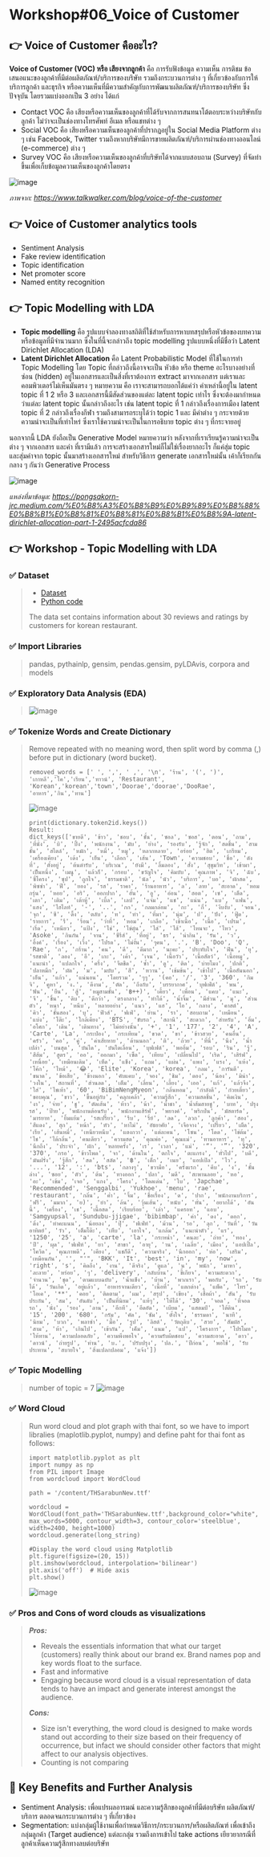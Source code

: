 # Workshop#06_Voice of Customer

## 	:point_right: Voice of Customer คืออะไร?
**Voice of Customer (VOC) หรือ เสียงจากลูกค้า** คือ การรับฟังข้อมูล ความเห็น การติชม ข้อเสนอแนะของลูกค้าที่มีต่อผลิตภัณฑ์/บริการของบริษัท รวมถึงกระบวนการต่าง ๆ ที่เกี่ยวข้องกับการให้บริการลูกค้า และธุรกิจ หรือความเห็นที่มีความสำคัญกับการพัฒนาผลิตภัณฑ์/บริการของบริษัท ซึ่งปัจจุบัน โดยรวมแบ่งออกเป็น 3 อย่าง ได้แก่
* Contact VOC คือ เสียงหรือความเห็นของลูกค้าที่ได้รับจากการสนทนาโต้ตอบระหว่างบริษัทกับลูกค้า ไม่ว่าจะเป็นช่องทางโทรศัพท์ อีเมล หรือแชทต่าง ๆ
* Social VOC คือ เสียงหรือความเห็นของลูกค้าที่ปรากฎอยู่ใน Social Media Platform ต่าง ๆ เช่น Facebook, Twitter รวมถึงหากบริษัทมีการขายผลิตภัณฑ์/บริการผ่านช่องทางออนไลน์ (e-commerce) ต่าง ๆ
* Survey VOC คือ เสียงหรือความเห็นของลูกค้าที่บริษัทได้จากแบบสอบถาม (Survey) ที่จัดทำขึ้นเพื่อเก็บข้อมูลความเห็นของลูกค้าโดยตรง
  
![image](https://github.com/Learntogether/MADT8101_Seminar-in-Advanced-Analytics/assets/136689632/318b1cc7-69a9-43b7-b9c4-1da99798cbb2)

_ภาพจาก: https://www.talkwalker.com/blog/voice-of-the-customer_



## 	:point_right: Voice of Customer analytics tools
* Sentiment Analysis
* Fake review identification 
* Topic identification
* Net promoter score
* Named entity recognition


## 	:point_right: Topic Modelling with LDA
* **Topic modelling** คือ รูปแบบจำลองทางสถิติที่ใช้สำหรับการหาบทสรุปหรือหัวข้อของบทความหรือข้อมูลที่มีจำนวนมาก ซึ่งในที่นี้จะกล่าวถึง topic modelling รูปแบบหนึ่งที่มีชื่อว่า Latent Dirichlet Allocation (LDA)
* **Latent Dirichlet Allocation** คือ Latent Probabilistic Model ที่ใช้ในการทำ Topic Modelling โดย Topic ที่กล่าวถึงนี้อาจจะเป็น หัวข้อ หรือ theme อะไรบางอย่างที่ซ่อน (hidden) อยู่ในเอกสารและเป็นสิ่งที่เราต้องการ extract มาจากเอกสาร แต่เราและคอมพิวเตอร์ไม่เห็นมันตรง ๆ หมายความ คือ เราจะสามารถบอกได้แค่ว่า คำเหล่านี้อยู่ใน latent topic ที่ 1 2 หรือ 3 และเอกสารนี้มีสัดส่วนของแต่ละ latent topic เท่าไร ซึ่งจะต้องมากำหนดว่าแต่ละ latent topic นั้นกล่าวถึงอะไร เช่น latent topic ที่ 1 กล่าวถึงเรื่องการเมือง latent topic ที่ 2 กล่าวถึงเรื่องกีฬา รวมถึงสามารถระบุได้ว่า topic 1 และ มีคำต่าง ๆ กระจายด้วยความน่าจะเป็นที่เท่าไหร่ ซึ่งเราใช้ความน่าจะเป็นในการอธิบาย topic ต่าง ๆ ที่กระจายอยู่ 

นอกจากนี้ LDA ยังถือเป็น Generative Model หมายความว่า หลังจากที่เราเรียนรู้ความน่าจะเป็นต่าง ๆ จากเอกสาร และคำ ที่เรามีแล้ว การจะสร้างเอกสารใหม่ก็ไม่ใช่เรื่องยากอะไร ก็แค่สุ่ม topic และสุ่มคำจาก topic นั้นมาสร้างเอกสารใหม่ สำหรับวิธีการ generate เอกสารใหม่นั้น เค้าก็เรียกกันกลาง ๆ กันว่า Generative Process

![image](https://github.com/Learntogether/MADT8101_Seminar-in-Advanced-Analytics/assets/136689632/48f2f7bf-7fcf-439e-a26b-c7ceb342622f)

 _แหล่งที่มาข้อมูล: https://pongsakorn-jrc.medium.com/%E0%B8%A3%E0%B8%B9%E0%B9%89%E0%B8%88%E0%B8%B1%E0%B8%81%E0%B8%81%E0%B8%B1%E0%B8%9A-latent-dirichlet-allocation-part-1-2495acfcda86_

## 	:point_right: Workshop - Topic Modelling with LDA
### :white_check_mark: Dataset
> * [Dataset](https://github.com/Learntogether/MADT8101_Seminar-in-Advanced-Analytics/blob/main/Workshop%2306_Voice%20of%20Customer/Customer%20Review.csv)
> * [Python code](https://github.com/Learntogether/MADT8101_Seminar-in-Advanced-Analytics/blob/main/Workshop%2306_Voice%20of%20Customer/MADT8101_Voice_of_Customer.ipynb)
> 
> The data set contains information about 30 reviews and ratings by customers for korean restaurant.

### :white_check_mark: Import Libraries
> pandas, pythainlp, gensim, pendas.gensim, pyLDAvis, corpora and models

### :white_check_mark: Exploratory Data Analysis (EDA)
> ![image](https://github.com/Learntogether/MADT8101_Seminar-in-Advanced-Analytics/assets/136689632/8cb1b1e9-8505-4e4c-8215-e5f6ad12a00e)

### :white_check_mark: Tokenize Words and Create Dictionary
> Remove repeated with no meaning word, then split word by comma (,) before put in dictionary (word bucket).
> ```
> removed_words = [' ', ',', ' ,', '\n', 'ร้าน', '(', ')', 'เกาหลี','โค','เรียน','ทาวน์', 'Restaurant', 'Korean','korean','town','Doorae','doorae','DooRae', 'อาหาร','กิน','ทาน']
> ```
>
> ![image](https://github.com/Learntogether/MADT8101_Seminar-in-Advanced-Analytics/assets/136689632/7b359856-cfce-4c08-8a4c-d71ff93a2948)
>
> ```
> print(dictionary.token2id.keys())
> Result:
> dict_keys(['ขายดี', 'ข้าว', 'ชอบ', 'ชั้น', 'ซอล', 'ซอส', 'ตอน', 'ถาม', 'ที่นั่ง', 'บิ', 'ปิ้ง', 'พนักงาน', 'มับ', 'ย่าง', 'รองรับ', 'รู้จัก', 'สดชื่น', 'สามชั้น', 'สไตล์', 'หมัก', 'หมี่', 'หมู', 'หลากหลาย', 'อร่อย', 'ฮิต', 'เกรียม', 'เครื่องเคียง', 'เด้ง', 'เย็น', 'เลือก', 'เส้น', 'Town', 'ความชอบ', 'ชื่อ', 'ดังที่', 'ตั้งอยู่', 'ต้นตำรับ', 'บริเวณ', 'ยังมี', 'ลิ้มลอง', 'สั่ง', 'สุขุมวิท', 'เข้ามา', 'เป็นหนึ่ง', 'เมนู', 'แล้วก็', 'กรอบ', 'ขวัญใจ', 'คิมบับ', 'คุณภาพ', 'จิ', 'ฉับ', 'ซี่โครง', 'ซุป', 'ถูกใจ', 'ธรรมชาติ', 'นัล', 'นัว', 'บริการ', 'บอ', 'ผักสด', 'พิซซ่า', 'ฟี', 'ยอง', 'รส', 'ราคา', 'ร้านอาหาร', 'ล', 'ลาย', 'สะอาด', 'หอมกรุ่น', 'หอย', 'อริ', 'ออกปาก', 'อั้น', 'อู', 'อ่อน', 'ฮอต', 'เซ', 'เด็ด', 'เตา', 'เติม', 'เต้าหู้', 'เบิ้ล', 'เลป', 'แจ่ม', 'แช', 'แน่น', 'แบ', 'แฟน', 'แสง', 'ไฮไลท์', '-', '..', 'กก', 'กลมกล่อม', 'กะ', 'กี่', 'งึบงั้บ', 'จอน', 'จุก', 'ซี', 'ดึ้ง', 'ตลับ', 'ท', 'ทำ', 'ที่มา', 'นุ่ม', 'ป', 'ปัง', 'ฟู้ด', 'รายการ', 'รี', 'ร้อน', 'ว่าที่', 'หอม', 'เกลือ', 'เข้าเนื้อ', 'เนื้อ', 'เปรม', 'เริ่ด', 'เหนียว', 'แป้ง', 'ไข่', 'ไข่ตุ๋น', 'ไส่', 'ไส้', 'ไหนจะ', 'ไหว', 'Asoke', 'กินกัน', 'จาน', 'ซีรีส์', 'ที่อยู่', 'ธร', 'น่ากิน', 'รัน', 'ว', 'อิ้งค์', 'เรื่อง', 'เวิ้ง', 'โปรด', 'ไม่งั้น', 'ๆคน', '.', 'B', 'Doo', 'Q', 'Rae', 'ก', 'กร้าน', 'คน', 'ดี', 'ดีมาก', 'นะคะ', 'ประทับใจ', 'ฟิน', 'ยุ', 'รสชาติ', 'ลอง', 'อี', 'เกะ', 'เค้า', 'เจน', 'เนื้อวัว', 'เนื้อสัตว์', 'เนื้อหมู', 'แนะนำ', 'แปลกใจ', 'ครึ่ง', 'จืดชืด', 'ซ้ำ', 'ดู', 'ติด', 'บ่ายโมง', 'ปกติ', 'ปลาหมึก', 'ผัด', 'ม', 'มบับ', 'สี', 'หวาน', 'เข้มข้น', 'เข้าไป', 'เนื้อสันนอก', 'เอ็น', 'แก้ว', 'แน่นอน', 'โดยรวม', 'ๆๆ', '(คอ', '/', '3', '360', 'กิมจิ', 'คูหา', 'ง.', 'ดีงาม', 'ตัด', 'ถึงกับ', 'บรรยากาศ', 'บุฟเฟ่ต์', 'พน', 'ฟัน', 'ยืน', 'สู้', 'หมูสามชั้น', '฿++)', 'เคี้ยว', 'เพื่อน', 'แคบ', 'แนะ', 'จี', 'ชิ้น', 'ดิบ', 'ดีกว่า', 'ตรงกลาง', 'ทำได้', 'น้ำจิ้ม', 'มีส่วน', 'มุ', 'ส่วนตัว', 'หนา', 'หนึบ', 'หลายอย่าง', 'แนว', 'แฮ', 'ไอ', 'กลาง', 'คาสต์', 'คิว', 'ชั้นสอง', 'บุ', 'ฟิวส์', 'ฟเฟ่', 'ย่าน', 'รา', 'สอบถาม', 'เหมือน', 'แบ่ง', 'โต๊ะ', 'ใกล้เคียง', 'BTS', 'ขับรถ', 'สถานี', 'สะดวก', 'สำหรับ', 'อิ่ม', 'อโศก', 'เดิน', 'เดินทาง', 'ไม่อย่างนั้น', '+', '1', '177', '2', '4', 'A', 'Carte', 'La', 'กระป๋อง', 'กระเทียม', 'ขวด', 'ขา', 'ข้าวสวย', 'คนอื่น', 'ครัว', 'คอ', 'คู่', 'ค่าเสียหาย', 'ด้านนอก', 'ติ', 'ถ้วย', 'ที่นี่', 'นึง', 'น้ำเปล่า', 'บนสุด', 'บันได', 'บันไดเลื่อน', 'บุฟเฟต์', 'พออิ่ม', 'รอบ', 'ริน', 'รู้', 'สีส้ม', 'สูตร', 'ออ', 'ออกมา', 'เซ็ต', 'เทียบ', 'เปลี่ยนไป', 'เริด', 'เสิร์ฟ', 'เหนื่อย', 'เหมือนเดิม', 'เห็ด', 'แข็ง', 'แถม', 'แผ่น', 'แพง', 'แรง', 'แห้ง', 'โค้ก', 'ไหม้', '😂', 'Elite', 'Korea', 'korea', 'กลม', 'การันตี', 'ขนาด', 'ข้อเสีย', 'ข้างนอก', 'คับแคบ', 'จอง', 'ชิม', 'ดอง', 'น้อง', 'มิน่า', 'วงใน', 'สถานที่', 'ส่วนลด', 'เต็ม', 'เลี่ยน', 'เลี้ยง', 'เออ', 'แก้', 'แล้วจึง', 'ใส่', 'ไชเท้า', '60', 'BiBimNengMyeon', 'กลิ่นหอม', 'กำลังดี', 'ก๋วยเตี๋ยว', 'ขอบคุณ', 'ขาว', 'ขึ้นอยู่กับ', 'คลุกเคล้า', 'ความรู้สึก', 'ความสดชื่น', 'คิดเงิน', 'งา', 'จ่าย', 'ชู', 'ตัดเส้น', 'ท้าว', 'น้า', 'น้ำชา', 'น้ำส้มสายชู', 'บาท', 'ปรุงรส', 'ป้าย', 'พนักงานต้อนรับ', 'พนักงานเสิร์ฟ', 'พยางค์', 'พริกป่น', 'มัสตาร์ด', 'มารยาท', 'ยิ้มแย้ม', 'รสเปรี้ยว', 'รีบ', 'รี่ย์', 'ลด', 'ลวก', 'ลูกค้า', 'สอง', 'สีแดง', 'สุก', 'หน้า', 'หัว', 'หาไม่', 'อัธยาศัย', 'เจือจาง', 'เปรี้ยว', 'เผ็ด', 'เรีย', 'เส้นหมี่', 'เหนียวหนึบ', 'แตงกวา', 'แต่ละคน', 'โซน', 'โดด', 'ไข่ต้ม', 'ไช', 'ได้กลิ่น', 'คนเดียว', 'ความสด', 'คุณพ่อ', 'คุณแม่', 'ทานอาหาร', 'ทุ', 'นึกถึง', 'ประจำ', 'ผัก', 'หลายครั้ง', 'เร', 'เวลา', 'แม่', '“', '”', '320', '370', 'กรอ', 'ข้าวโพด', 'จา', 'ด้านใน', 'ตกใจ', 'ตะแกรง', 'ทั่วไป', 'บดี', 'มันฝรั่ง', 'รู้สึก', 'สด', 'สลัด', '฿', 'เด็ก', 'เนย', 'แอปเปิล', 'ไว', '...', '12', ':', 'bts', 'กลางๆ', 'ขวามือ', 'ครั้งแรก', 'คีบ', 'ง', 'ชั้นล่าง', 'ซอย', 'ตัว', 'ต้น', 'ทางออก', 'ปลา', 'มดี', 'สะพานลอย', 'หอ', 'อะ', 'เข้ม', 'เจอ', 'แกง', 'โครง', 'โดดเด่น', 'ใบ', 'Japchae', 'Recommended', 'Senggalbi', 'Yukhoe', 'menu', 'rae', 'restaurant', 'กลิ่น', 'ค่ำ', 'จิ้ม', 'ชื่อเรื่อง', 'ด', 'ปาก', 'พนักงานบริการ', 'ฟรี', 'มมาก', 'ย)', 'ยำ', 'ล้น', 'วุ้นเส้น', 'หนับ', 'หั่น', 'อยากได้', 'อันนี้', 'เครื่อง', 'เช', 'เนื้อสด', 'เรียบร้อย', 'เล่า', 'แครอท', 'แอบ', 'Samgyupsal', 'Sundubu-jjigae', 'bibimbap', 'ค่า', 'ดง', 'ดอก', 'ดิ่ง', 'ทำคะแนน', 'น้อยลง', 'ปุ๊', 'ฟเฟ่ท์', 'ม้วน', 'รอ', 'ลุก', 'วันที่', 'วันอาทิตย์', 'วัว', 'เต็มโต๊ะ', 'เห็บ', 'เอาใจ', 'แกล้ม', 'แนะนำตัว', 'แร', '1250', '25', 'a', 'carte', 'la', 'กระหน่ำ', 'คนละ', 'ถ่าย', 'ทอง', 'ปี', 'ผุด', 'ฟเฟ่ห์', 'ยา', 'สาขา', 'อายุ', 'าน', 'เฉลี่ย', 'เมือง', 'แอปเปิ้ล', 'โควิด', 'คุณภาพดี', 'เคียง', 'แชก็ดี', 'ความจริง', 'นึกออก', 'ห่อ', 'เสริม', 'เหมือนกัน', '', "'", 'BKK', 'It', 'best', 'in', 'my', 'now', 'right', 's', 'คิดถึง', 'งาน', 'ดีจริง', 'ดูแล', 'น', 'พนัก', 'มาหา', 'ละลาย', 'หร่อย', 'ๆ', 'delivery', 'กลับบ้าน', 'ขี้เกียจ', 'ความสะดวก', 'จำนวน', 'ชุด', 'ตามแบบฉบับ', 'น้ำแข็ง', 'บ้าน', 'พวกเรา', 'พอกับ', 'รถ', 'รับได้', 'วันเกิด', 'อยู่แล้ว', 'อาหารจานเดียว', 'เนื้อที่', 'แตกต่าง', 'แพ็ค', 'โทร', 'โอเค', '**', 'คอย', 'ติดตาม', 'ผม', 'สรุป', 'เขียง', 'เสื้อผ้า', 'สัน', 'รับประกัน', 'สม', 'อันดับ', 'เป็นที่นิยม', 'แท้ๆ', 'ให้ได้', '30', 'จอด', 'ที่จอดรถ', 'นั่ง', 'รอง', 'ลาน', 'อีกที', 'อึดอัด', 'เบียด', 'แสตมป์', 'ใต้ดิน', '15', '200', '680', 'กรัม', 'คัด', 'ซัม', 'ตั้งใจ', 'ธรรมดา', 'นาที', 'นิยม', 'บวก', 'พลาซ่า', 'มื้อ', 'รูป', 'ลิสต์', 'วัตถุดิบ', 'สวย', 'สัมผัส', 'สาม', 'ห้า', 'เกินไป', 'เข้ากัน', 'เค็ม', 'แนม', 'แป', 'โครงการ', 'โปรโมท', 'ให้ทาน', 'ความปลอดภัย', 'ความพึงพอใจ', 'ความรับผิดชอบ', 'ความสะอาด', 'ดาว', 'ดาวน์', 'ถ่ายรูป', 'ท่าน', 'บ.', 'ปรับปรุง', 'ปล.', 'ปีก่อน', 'พอใช้', 'รับประทาน', 'สบายใจ', 'สิ่งแปลกปลอม', 'แจ้ง'])
> ```

### :white_check_mark: Topic Modelling
> number of topic = 7
> ![image](https://github.com/Learntogether/MADT8101_Seminar-in-Advanced-Analytics/assets/136689632/64111896-0472-4c96-95a9-201d513df254)

### :white_check_mark: Word Cloud
> Run word cloud and plot graph with thai font, so we have to import libralies (maplotlib.pyplot, numpy) and define paht for thai font as follows:
> ```
> import matplotlib.pyplot as plt
> import numpy as np
> from PIL import Image
> from wordcloud import WordCloud
> ```
> ```
> path = '/content/THSarabunNew.ttf'
> ```
> ```
> wordcloud = WordCloud(font_path='THSarabunNew.ttf',background_color="white", max_words=5000, contour_width=3, contour_color='steelblue', width=2400, height=1000)
> wordcloud.generate(long_string)
>
> #Display the word cloud using Matplotlib
> plt.figure(figsize=(20, 15))
> plt.imshow(wordcloud, interpolation='bilinear')
> plt.axis('off')  # Hide axis
> plt.show()
> ```
> 
> ![image](https://github.com/Learntogether/MADT8101_Seminar-in-Advanced-Analytics/assets/136689632/647810bb-6e5d-4163-8f83-13dcc9403571)

> 
### :white_check_mark: Pros and Cons of word clouds as visualizations
> _**Pros:**_
> * Reveals the essentials information that what our target (customers) really think about our brand ex. Brand names pop and key words float to the surface.
> * Fast and informative
> * Engaging because word cloud is a visual representation of data tends to have an impact and generate interest amongst the audience.
> 
> _**Cons:**_
> * Size isn't everything, the word cloud is designed to make words stand out according to their size based on their frequency of occurrence, but infact we should consider other factors that might affect to our analysis objectives. 
> * Counting is not comparing 

## 	:triangular_flag_on_post:  Key Benefits and Further Analysis
* Sentiment Analysis: เพื่อแปรผลอารมณ์ และความรู้สึกของลูกค้าที่มีต่อบริษัท ผลิตภัณฑ์/บริการ ตลอดจนกระบวนการต่าง ๆ ที่เกี่ยวข้อง
* Segmentation: แบ่งกลุ่มผู้ใช้งานเพื่อกำหนดวิธีการ/กระบวนการ/หรือผลิตภัณฑ์ เพื่อเข้าถึงกลุ่มลูกค้า (Target audience) แต่ละกลุ่ม รวมถึงการเข้าไป take actions เยียวยากรณีที่ลูกค้าเห็นความรู้สึกทางลบต่อบริษัท
